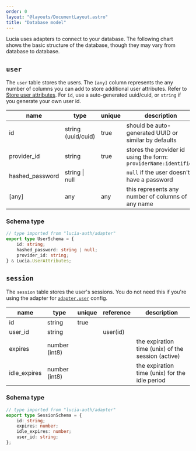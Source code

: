 ```yaml
---
order: 0
layout: "@layouts/DocumentLayout.astro"
title: "Database model"
---
```


Lucia uses adapters to connect to your database. The following chart shows the basic structure of the database, though they may vary from database to database.

## `user`

The `user` table stores the users. The `[any]` column represents the any number of columns you can add to store additional user attributes. Refer to [Store user attributes](/learn/basics/store-user-attributes). For `id`, use a auto-generated uuid/cuid, or `string` if you generate your own user id.

| name            | type               | unique | description                                                      |
| --------------- | ------------------ | ------ | ---------------------------------------------------------------- |
| id              | string (uuid/cuid) | true   | should be auto-generated UUID or similar by defaults             |
| provider_id     | string             | true   | stores the provider id using the form: `providerName:identifier` |
| hashed_password | string \| null     |        | `null` if the user doesn't have a password                       |
| [any]           | any                | any    | this represents any number of columns of any name                |

### Schema type

```ts
// type imported from "lucia-auth/adapter"
export type UserSchema = {
	id: string;
	hashed_password: string | null;
	provider_id: string;
} & Lucia.UserAttributes;
```

## `session`

The `session` table stores the user's sessions. You do not need this if you're using the adapter for [`adapter.user`](/reference/configure/lucia-configurations#adapter) config.

| name         | type          | unique | reference | description                                        |
| ------------ | ------------- | ------ | --------- | -------------------------------------------------- |
| id           | string        | true   |           |                                                    |
| user_id      | string        |        | user(id)  |                                                    |
| expires      | number (int8) |        |           | the expiration time (unix) of the session (active) |
| idle_expires | number (int8) |        |           | the expiration time (unix) for the idle period     |

### Schema type

```ts
// type imported from "lucia-auth/adapter"
export type SessionSchema = {
	id: string;
	expires: number;
	idle_expires: number;
	user_id: string;
};
```

